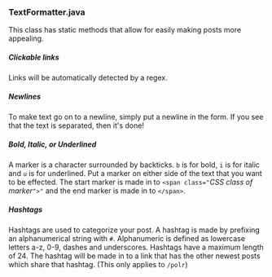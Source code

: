 ### TextFormatter.java
This class has static methods that allow for easily making posts more appealing.
##### Clickable links
Links will be automatically detected by a regex.
##### Newlines
To make text go on to a newline, simply put a newline in the form. If you see that the text is separated, then it's done!
##### Bold, Italic, or Underlined
A marker is a character surrounded by backticks. `b` is for bold, `i` is for italic and `u` is for underlined. Put a marker on either side of the text that you want to be effected. The start marker is made in to `<span class="`_CSS class of marker_`">"` and the end marker is made in to `</span>`.
##### Hashtags
Hashtags are used to categorize your post. A hashtag is made by prefixing an alphanumerical string with `#`. Alphanumeric is defined as lowercase letters a-z, 0-9, dashes and underscores. Hashtags have a maximum length of 24. The hashtag will be made in to a link that has the other newest posts which share that hashtag. (This only applies to `/polr`)